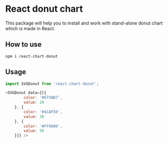 # React donut chart

This package will help you to install and work with stand-alone donut chart which is made in React.

## How to use

`npm i react-chart-donut`

## Usage

```js
import SVGDonut from 'react-chart-donut';

<SVGDonut data={[{
        color: '#673AB7',
        value: 20
    }, {
        color: '#4CAF50',
        value: 30
    }, {
        color: '#FF9800',
        value: 50
    }]} />
```
